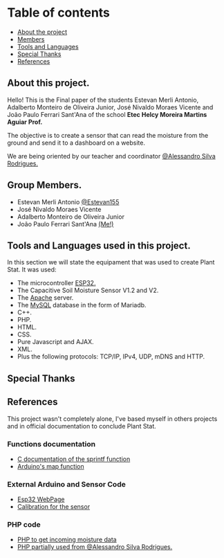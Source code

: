 # Table of contents

- [About the project](#about)
- [Members](#members)
- [Tools and Languages](#tools)
- [Special Thanks](#thanks)
- [References](#refs)

## <a id="about">About this project.</a>

Hello! This is the Final paper of the students Estevan Merli Antonio, Adalberto Monteiro de Oliveira Junior, José Nivaldo Moraes Vicente and João Paulo Ferrari Sant'Ana of the school **Etec Helcy Moreira Martins Aguiar Prof.**

The objective is to create a sensor that can read the moisture from the ground and send it to a dashboard on a website.

We are being oriented by our teacher and coordinator [@Alessandro Silva Rodrigues.](https://github.com/Alesr50)
## <a id="members">Group Members.</a>

- Estevan Merli Antonio [@Estevan155](https://github.com/Estevan155)
- José Nivaldo Moraes Vicente
- Adalberto Monteiro de Oliveira Junior
- João Paulo Ferrari Sant'Ana [(Me!)](https://github.com/GhostlyTrincket/)

## <a id="tools">Tools and Languages used in this project.</a>

In this section we will state the equipament that was used to create Plant Stat.
It was used:

- The microcontroller [ESP32.](https://www.espressif.com/en/products/socs/esp32)
- The Capacitive Soil Moisture Sensor V1.2 and V2.
- The [Apache](https://httpd.apache.org/) server.
- The [MySQL](https://mariadb.org/) database in the form of Mariadb.
- C++.
- PHP.
- HTML.
- CSS.
- Pure Javascript and AJAX.
- XML.
- Plus the following protocols: TCP/IP, IPv4, UDP, mDNS and HTTP.

## <a id="thanks">Special Thanks</a>

## <a id="refs">References</a>

This project wasn't completely alone, I've based myself in others projects and in official documentation to conclude Plant Stat.

### Functions documentation

- [C documentation of the sprintf function](https://www.tutorialspoint.com/c_standard_library/c_function_sprintf.htm)
- [Arduino's map function](https://www.arduino.cc/reference/en/language/functions/math/map)

### External Arduino and Sensor Code

- [Esp32 WebPage](https://github.com/kriskasprzak/esp32_webpage)
- [Calibration for the sensor](https://how2electronics.com/interface-capacitive-soil-moisture-arduino/)

### PHP code

- [PHP to get incoming moisture data](https://morioh.com/a/194e25bbbc8d/sending-sensor-data-to-localhost-using-iot-development-board-esp8266-12)
- [PHP partially used from @Alessandro Silva Rodrigues.](https://github.com/Alesr50/InfoWebPDO3/tree/main/conexao)
